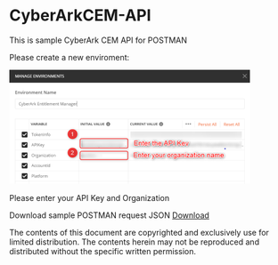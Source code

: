 # CyberArkCEM-API
This is sample CyberArk CEM API for POSTMAN

Please create a new enviroment: 

![alt text](https://github.com/pix3lize/CyberArkCEM-API/blob/main/Images/Enviroment%20Settings%20Small.png)

Please enter your API Key and Organization 

Download sample POSTMAN request JSON
[Download](https://github.com/pix3lize/CyberArkCEM-API/blob/main/CyberArk%20Entitlement%20Manager.postman_collection.json)



The contents of this document are copyrighted and exclusively use for limited distribution. The contents herein may not be reproduced and distributed without the specific written permission.
